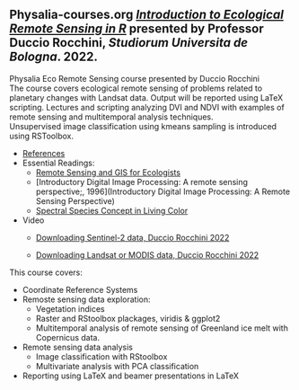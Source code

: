 ## Physalia-courses.org [*Introduction to Ecological Remote Sensing in R*](https://www.physalia-courses.org/courses-workshops/remote-sensing-in-r/) presented by Professor Duccio Rocchini, *Studiorum Universita de Bologna*. 2022.  


Physalia Eco Remote Sensing course presented by Duccio Rocchini  
The course covers ecological remote sensing of problems related to planetary changes with Landsat data.  Output will be reported using LaTeX scripting.
Lectures and scripting analyzing DVI and NDVI with examples of remote sensing and multitemporal analysis techniques.  
Unsupervised image classification using kmeans sampling is introduced using RSToolbox.  



* [References](https://scholar.google.it/citations?user=OJtw7agAAAAJ&hl=it)  
* Essential Readings:  
  - [Remote Sensing and GIS for Ecologists](https://pelagicpublishing.com/products/remote-sensing-and-gis-for-ecologists-wegmann-leutner-dech)  
  - [Introductory Digital Image Processing: A remote sensing perspective;, 1996](Introductory Digital Image Processing: A Remote Sensing Perspective)  
  - [Spectral Species Concept in Living Color](https://agupubs.onlinelibrary.wiley.com/doi/full/10.1029/2022JG007026)  
* Video  
  - [Downloading Sentinel-2 data, Duccio Rocchini 2022](https://www.youtube.com/watch?v=KA2L4bDmo98&t=164s)
  
  - [Downloading Landsat or MODIS data, Duccio Rocchini 2022](https://www.youtube.com/watch?v=JN-P04Dkx48&t=259s)

This course covers:

* Coordinate Reference Systems
* Remoste sensing data exploration:  
  - Vegetation indices  
  - Raster and RStoolbox plackages, viridis & ggplot2
  - Multitemporal analysis of remote sensing of Greenland ice melt with Copernicus data.  
* Remote sensing data analysis  
  - Image classification with RStoolbox 
  - Multivariate analysis with PCA classification  
* Reporting using LaTeX and beamer presentations in LaTeX



